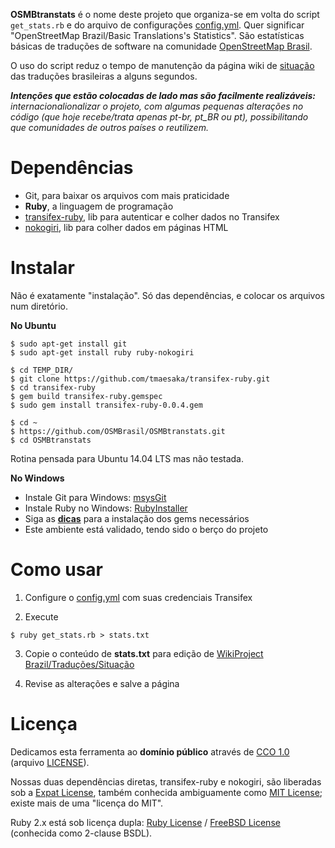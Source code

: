 **OSMBtranstats** é o nome deste projeto que organiza-se em volta do script `get_stats.rb` e do arquivo de configurações [config.yml](config.yml). Quer significar "OpenStreetMap Brazil/Basic Translations's Statistics". São estatísticas básicas de traduções de software na comunidade [OpenStreetMap Brasil](http://www.openstreetmap.com.br).

O uso do script reduz o tempo de manutenção da página wiki de [situação](http://wiki.openstreetmap.org/wiki/WikiProject_Brazil/Tradu%C3%A7%C3%B5es/Situa%C3%A7%C3%A3o) das traduções brasileiras a alguns segundos.

_**Intenções que estão colocadas de lado mas são facilmente realizáveis:** internacionalionalizar o projeto, com algumas pequenas alterações no código (que hoje recebe/trata apenas pt-br, pt_BR ou pt), possibilitando que comunidades de outros países o reutilizem._

# Dependências

- Git, para baixar os arquivos com mais praticidade
- **Ruby**, a linguagem de programação
- [transifex-ruby](/tmaesaka/transifex-ruby), lib para autenticar e colher dados no Transifex
- [nokogiri](/sparklemotion/nokogiri), lib para colher dados em páginas HTML

# Instalar

Não é exatamente "instalação". Só das dependências, e colocar os arquivos num diretório.

**No Ubuntu**

```console
$ sudo apt-get install git
$ sudo apt-get install ruby ruby-nokogiri

$ cd TEMP_DIR/
$ git clone https://github.com/tmaesaka/transifex-ruby.git
$ cd transifex-ruby
$ gem build transifex-ruby.gemspec
$ sudo gem install transifex-ruby-0.0.4.gem

$ cd ~
$ https://github.com/OSMBrasil/OSMBtranstats.git
$ cd OSMBtranstats
```
Rotina pensada para Ubuntu 14.04 LTS mas não testada.

**No Windows**

- Instale Git para Windows: [msysGit](http://msysgit.github.io)
- Instale Ruby no Windows: [RubyInstaller](http://rubyinstaller.org)
- Siga as **[dicas](WINDOWS.md)** para a instalação dos gems necessários
- Este ambiente está validado, tendo sido o berço do projeto

# Como usar

1) Configure o [config.yml](config.yml) com suas credenciais Transifex

2) Execute
```console
$ ruby get_stats.rb > stats.txt
```

3) Copie o conteúdo de **stats.txt** para edição de [WikiProject Brazil/Traduções/Situação](https://wiki.openstreetmap.org/w/index.php?title=WikiProject_Brazil/Tradu%C3%A7%C3%B5es/Situa%C3%A7%C3%A3o&action=edit)

4) Revise as alterações e salve a página

# Licença

Dedicamos esta ferramenta ao **domínio público** através de [CCO 1.0](https://creativecommons.org/publicdomain/zero/1.0/deed.pt_BR) (arquivo [LICENSE](LICENSE)).

Nossas duas dependências diretas, transifex-ruby e nokogiri, são liberadas sob a [Expat License](http://en.wikipedia.org/wiki/Expat_License), também conhecida ambiguamente como [MIT License](http://choosealicense.com/licenses/mit/); existe mais de uma "licença do MIT".

Ruby 2.x está sob licença dupla: [Ruby License](http://www.ruby-lang.org/en/about/license.txt) / [FreeBSD License](http://pt.wikipedia.org/wiki/Licen%C3%A7a_BSD) (conhecida como 2-clause BSDL).